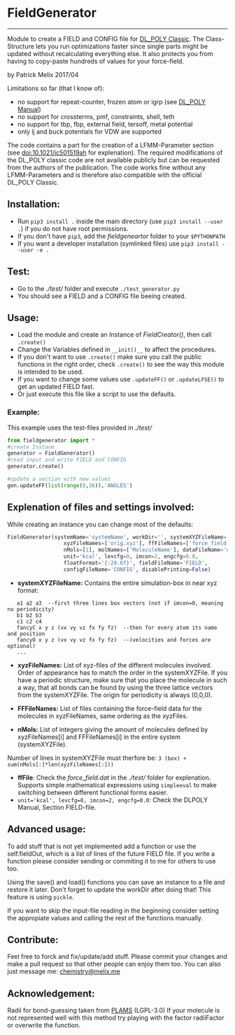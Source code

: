 # FieldGenerator
--------------
Module to create a FIELD and CONFIG file for [DL_POLY Classic](https://ccpforge.cse.rl.ac.uk/gf/project/dl_poly_classic/).
The Class-Structure lets you run optimizations faster since single parts might be updated without
recalculating everything else. It also protects you from having to copy-paste hundreds of values for your force-field.

by Patrick Melix
2017/04

Limitations so far (that I know of):
 - no support for repeat-counter, frozen atom or igrp (see [DL_POLY Manual](https://ccpforge.cse.rl.ac.uk/gf/project/dl_poly_classic/docman/))
 - no support for crossterms, pmf, constraints, shell, teth
 - no support for tbp, fbp, external field, tersoff, metal potential
 - only lj and buck potentials for VDW are supported

The code contains a part for the creation of a LFMM-Parameter section (see [doi:10.1021/ic501519ah](http://dx.doi.org/10.1021/ic501519a) for explenation). The required modifications of the DL_POLY classic code are not available publicly but can be requested from the authors of the publication. The code works fine without any LFMM-Parameters and is therefore also compatible with the official DL_POLY Classic.

## Installation:
 - Run `pip3 install .` inside the main directory (use `pip3 install --user .`) if you do not have root permissions.
 - If you don't have `pip3`, add the *fieldgeneartor* folder to your `$PYTHONPATH`
 - If you want a developer installation (symlinked files) use `pip3 install --user -e .`

## Test:
- Go to the *./test/* folder and execute `./test_generator.py`
- You should see a FIELD and a CONFIG file beeing created.

## Usage:
   - Load the module and create an Instance of *FieldCreator()*, then call `.create()`
   - Change the Variables defined in `__init()__` to affect the procedures.
   - If you don't want to use `.create()` make sure you call the public functions in the right order, check `.create()`
     to see the way this module is intended to be used.
   - If you want to change some values use `.updateFF()` or `.updateLFSE()` to get an updated FIELD fast.
   - Or just execute this file like a script to use the defaults.
### Example:
This example uses the test-files provided in *./test/*
```python
from fieldgenerator import *
#create Instane
generator = FieldGenerator()
#read input and write FIELD and CONFIG
generator.create()

#update a section with new values
gen.updateFF(list(range(0,36)),'ANGLES')
```

## Explenation of files and settings involved:
While creating an instance you can change most of the defaults:
```python
FieldGenerator(systemName='systemName', workDir='', systemXYZFileName='xyz.reference',
                  xyzFileNames=['orig.xyz'], ffFileNames=['force_field.dat'],
                  nMols=[1], molNames=['MoleculeName'], dataFileName='data.pickle',
                  unit='kcal', levcfg=0, imcon=2, engcfg=0.0,
                  floatFormat='{:20.6f}', fieldFileName='FIELD',
                  configFileName='CONFIG', disablePrinting=False)
```

- **systemXYZFileName:**   Contains the entire simulation-box in near xyz format:

```
   a1 a2 a3  --first three lines box vectors (not if imcon=0, meaning no periodicity)
   b1 b2 b3
   c1 c2 c4
   fancyC x y z (vx vy vz fx fy fz)  --then for every atom its name and position
   fancyO x y z (vx vy vz fx fy fz)  --(velocities and forces are optional)
   ...
```

- **xyzFileNames:**
   List of xyz-files of the different molecules involved. Order of appearance has to match the order in the systemXYZFile. If you have a periodic structure, make sure that you place the molecule in such a way, that all bonds can be found by using the three lattice vectors from the systemXYZFile. The origin for periodicity is always (0,0,0).

- **FFFileNames:**
   List of files containing the force-field data for the molecules in xyzFileNames, same ordering as the xyzFiles.

- **nMols:** List of integers giving the amount of molecules defined by xyzFileNames[i] and FFFileNames[i] in the entire
   system (systemXYZFile).
   
   
Number of lines in systemXYZFile must therfore be: `3 (box) + sum(nMols[:]*len(xyzFileNames[:]))`

- **ffFile**: Check the *force_field.dat* in the *./test/* folder for explenation. Supports simple mathematical expressions using `simpleeval` to make switching between different functional forms easier.
- `unit='kcal', levcfg=0, imcon=2, engcfg=0.0`: Check the DLPOLY Manual, Section FIELD-file.

## Advanced usage:

To add stuff that is not yet implemented add a function or use the self.fieldOut, which is a list of lines
of the future FIELD file. If you write a function please consider sending or commiting it to me for others to use too.

Using the save() and load() functions you can save an instance to a file and restore it later.
Don't forget to update the workDir after doing that! This feature is using `pickle`.

If you want to skip the input-file reading in the beginning consider setting the appropiate values and calling the rest of the functions manually.

## Contribute:

Feel free to forck and fix/update/add stuff. Please commit your changes and make a pull request so that other people can enjoy them too.
You can also just message me: chemistry@melix.me

## Acknowledgement:

Radii for bond-guessing taken from [PLAMS](https://github.com/SCM-NV/PLAMS) (LGPL-3.0)
If your molecule is not represented well with this method try playing with the factor radiiFactor
or overwrite the function.
